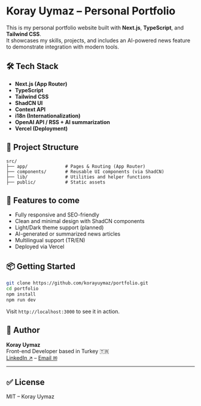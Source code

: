 # Koray Uymaz – Personal Portfolio

This is my personal portfolio website built with **Next.js**, **TypeScript**, and **Tailwind CSS**.  
It showcases my skills, projects, and includes an AI-powered news feature to demonstrate integration with modern tools.

## 🛠️ Tech Stack

- **Next.js (App Router)**
- **TypeScript**
- **Tailwind CSS**
- **ShadCN UI**
- **Context API**
- **i18n (Internationalization)**
- **OpenAI API / RSS + AI summarization**
- **Vercel (Deployment)**

## 📁 Project Structure

```
src/
├── app/              # Pages & Routing (App Router)
├── components/       # Reusable UI components (via ShadCN)
├── lib/              # Utilities and helper functions
├── public/           # Static assets
```

## 🚀 Features to come

- Fully responsive and SEO-friendly
- Clean and minimal design with ShadCN components
- Light/Dark theme support (planned)
- AI-generated or summarized news articles
- Multilingual support (TR/EN)
- Deployed via Vercel

## 📦 Getting Started

```bash
git clone https://github.com/korayuymaz/portfolio.git
cd portfolio
npm install
npm run dev
```

Visit `http://localhost:3000` to see it in action.

## 🧠 Author

**Koray Uymaz**  
Front-end Developer based in Turkey 🇹🇷  
[LinkedIn ↗](https://www.linkedin.com/in/korayuymaz/) – [Email ✉](mailto:korayuymaz@gmail.com)

---

## ✅ License

MIT – Koray Uymaz
